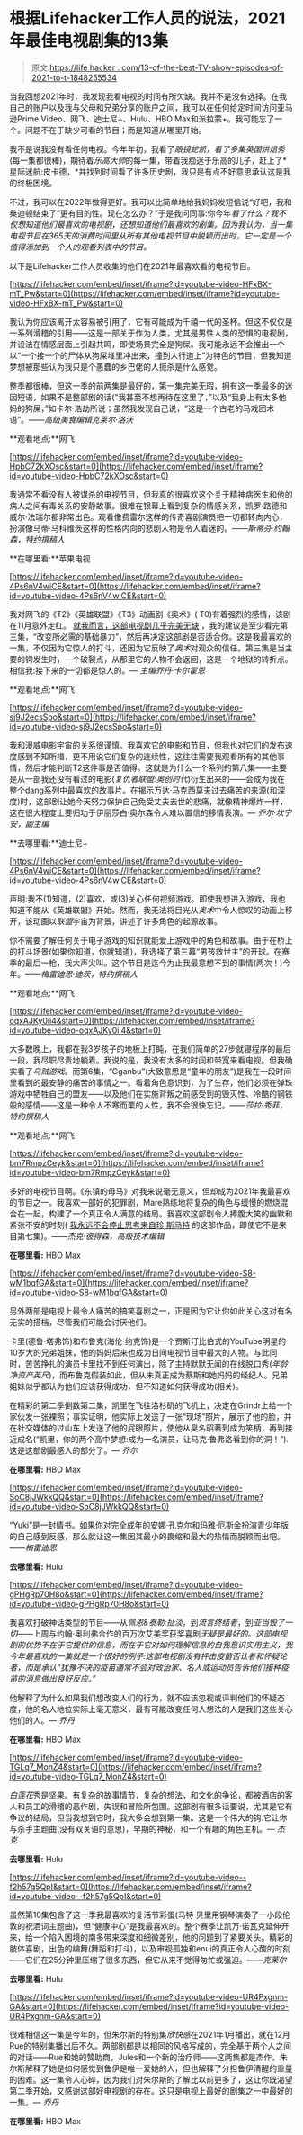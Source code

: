 # 根据Lifehacker工作人员的说法，2021年最佳电视剧集的13集

> 原文:[https://life hacker . com/13-of-the-best-TV-show-episodes-of-2021-to-t-1848255534](https://lifehacker.com/13-of-the-best-tv-show-episodes-of-2021-according-to-t-1848255534)

当我回想2021年时，我发现我看电视的时间有所欠缺。我并不是没有选择。在我自己的账户以及我与父母和兄弟分享的账户之间，我可以在任何给定时间访问亚马逊Prime Video、网飞、迪士尼+、Hulu、HBO Max和派拉蒙+。我可能忘了一个。问题不在于缺少可看的节目；而是知道从哪里开始。

我不是说我没有看任何电视。今年年初，我看了*眼镜蛇凯，*看了多集*英国烘焙秀*(每一集都很棒)，期待着*乐高大师*的每一集，带着我痴迷于乐高的儿子，赶上了*星际迷航:皮卡德，*并找到时间看了许多历史剧，我只是有点不好意思承认这是我的终极困境。

不过，我可以在2022年做得更好。我可以比简单地给我妈妈发短信说“好吧，我和桑迪顿结束了”更有目的性。现在怎么办？”于是我问同事:你今年*看了什么？我不仅想知道他们最喜欢的电视剧，还想知道他们最喜欢的剧集。因为我认为，当一集电视节目在365天的消费时间里从所有其他电视节目中脱颖而出时，它一定是一个值得添加到一个人的观看列表中的节目。*

以下是Lifehacker工作人员收集的他们在2021年最喜欢看的电视节目。

 [https://lifehacker.com/embed/inset/iframe?id=youtube-video-HFxBX-mT_Pw&start=0](https://lifehacker.com/embed/inset/iframe?id=youtube-video-HFxBX-mT_Pw&start=0) 

我认为你应该离开太容易被引用了，它有可能成为千禧一代的圣杯。但这不仅仅是一系列滑稽的引用——这是一部关于作为人类，尤其是男性人类的恐惧的电视剧，并设法在情感层面上引起共鸣，即使场景完全是狗屎。我可能永远不会推出一个以“一个接一个的尸体从狗屎堆里冲出来，撞到人行道上”为特色的节目，但我知道梦想被那些认为我只是个愚蠢的乡巴佬的人扼杀是什么感觉。

整季都很棒，但这一季的前两集是最好的，第一集完美无瑕，拥有这一季最多的迷因短语，如果不是整部剧的话(“我甚至不想再待在这里了，”以及“我身上有太多他妈的狗屎，”如卡尔·浩劫所说；虽然我发现自己说，“这是一个古老的马戏团术语”。——*高级美食编辑克莱尔·洛沃*

**观看地点:**网飞

 [https://lifehacker.com/embed/inset/iframe?id=youtube-video-HpbC72kXOsc&start=0](https://lifehacker.com/embed/inset/iframe?id=youtube-video-HpbC72kXOsc&start=0) 

我通常不看没有人被谋杀的电视节目，但我真的很喜欢这个关于精神病医生和他的病人之间有毒关系的安静故事。很难在银幕上看到复杂的情感关系，凯罗·路德和威尔·法瑞尔都非常出色。观看像费雷尔这样的传奇喜剧演员把一切都转向内心，扮演像马蒂·马科维茨这样的性格内向的悲剧人物是令人着迷的。——*斯蒂芬·约翰森，特约撰稿人*

**在哪里看:**苹果电视

 [https://lifehacker.com/embed/inset/iframe?id=youtube-video-4Ps6nV4wiCE&start=0](https://lifehacker.com/embed/inset/iframe?id=youtube-video-4Ps6nV4wiCE&start=0) 

我对网飞的《T2》《英雄联盟》《T3》动画剧《奥术》( T0)有着强烈的感情，该剧在11月意外走红。 [就我而言，这部电视剧几乎完美无缺](https://newsletters.theatlantic.com/humans-being/61bce14b44029600208e9619/perfection-exists-and-its-name-is-arcane/) ，我的建议是至少看完第三集，“改变所必需的基础暴力”，然后再决定这部剧是否适合你。这是我最喜欢的一集，不仅因为它惊人的打斗，还因为它反映了*奥术*对观众的信任。第三集是当主要的钩发生时，一个破裂点，从那里它的人物不会返回，这是一个地狱的转折点。相信我:接下来的一切都是惊人的。— *主编乔丹·卡尔霍恩*

**观看地点:**网飞

 [https://lifehacker.com/embed/inset/iframe?id=youtube-video-sj9J2ecsSpo&start=0](https://lifehacker.com/embed/inset/iframe?id=youtube-video-sj9J2ecsSpo&start=0) 

我和漫威电影宇宙的关系很谨慎。我喜欢它的电影和节目，但我也对它们的发布速度感到不知所措，更不用说它们复杂的连续性，这往往需要我观看所有的其他事情，然后才能判断T2这件事是否值得。这就是为什么一个系列的第八集——主要是从一部我还没有看过的电影(*复仇者联盟:奥创时代*)衍生出来的——会成为我在整个dang系列中最喜欢的故事片。在揭示万达·马克西莫夫过去痛苦的来源(和深度)时，这部剧让她今天努力保护自己免受丈夫去世的悲痛，就像精神爆炸一样，这在很大程度上要归功于伊丽莎白·奥尔森令人难以置信的移情表演。— *乔尔·坎宁安，副主编*

**去哪里看:**迪士尼+

 [https://lifehacker.com/embed/inset/iframe?id=youtube-video-4Ps6nV4wiCE&start=0](https://lifehacker.com/embed/inset/iframe?id=youtube-video-4Ps6nV4wiCE&start=0) 

声明:我不(1)知道，(2)喜欢，或(3)关心任何视频游戏。即使我想进入游戏，我也知道不能从《英雄联盟》开始。然而，我无法将目光从*奥术*中令人惊叹的动画上移开，该动画以*联盟*宇宙为背景，讲述了许多角色的起源故事。

你不需要了解任何关于电子游戏的知识就能爱上游戏中的角色和故事。由于在桥上的打斗场景(如果你知道，你就知道)，我选择了第三幕“男孩救世主”的开球。在赛季的最后一枪，我大声尖叫。这个节目是迄今为止我最意想不到的事情(两次！)今年。——*梅雷迪思·迪茨，特约撰稿人*

**观看地点:**网飞

 [https://lifehacker.com/embed/inset/iframe?id=youtube-video-oqxAJKy0ii4&start=0](https://lifehacker.com/embed/inset/iframe?id=youtube-video-oqxAJKy0ii4&start=0) 

大多数晚上，我都在我3岁孩子的地板上打盹，在我们简单的27步就寝程序的最后一段，我尽职尽责地躺着。我说的是，我没有太多的时间和带宽来看电视。但我确实看了*乌贼游戏*。而第6集，“Gganbu”(大致意思是“童年的朋友”)是我在一段时间里看到的最安静的痛苦的事情之一。看着角色意识到，为了生存，他们必须在弹珠游戏中牺牲自己的盟友——以及他们在实施背叛之前感受到的毁灭性、冷酷的钢铁般的感情——这是一种令人不寒而栗的人性，我不会很快忘记。——*莎拉·秀菲，特约撰稿人*

**观看地点:**网飞

 [https://lifehacker.com/embed/inset/iframe?id=youtube-video-bm7RmpzCeyk&start=0](https://lifehacker.com/embed/inset/iframe?id=youtube-video-bm7RmpzCeyk&start=0) 

多好的电视节目啊。《东镇的母马》对我来说毫无意义，但却成为2021年我最喜欢的节目之一。我喜欢一部好的犯罪剧，Mare熟练地将复杂的角色与缓慢的燃烧混合在一起，构建了一个真正令人满意的结局。我喜欢这部剧令人捧腹大笑的幽默和紧张不安的时刻( [我永远不会停止思考来自珍·斯马特](https://youtu.be/OCLHuqUIVfI?t=126) 的这部作品，即使它不是来自第七集)。——*杰克·彼得森，高级技术编辑*

**在哪里看:** HBO Max

 [https://lifehacker.com/embed/inset/iframe?id=youtube-video-S8-wM1bqfGA&start=0](https://lifehacker.com/embed/inset/iframe?id=youtube-video-S8-wM1bqfGA&start=0) 

另外两部是电视上最令人痛苦的搞笑喜剧之一，正是因为它让你如此关心这对有名无实的搭档，尽管我们可能会讨厌他们。

卡里(德鲁·塔弗饰)和布鲁克(海伦·约克饰)是一个贾斯汀比伯式的YouTube明星的10岁大的兄弟姐妹，他的妈妈后来也成为日间电视节目中最大的人物。与此同时，苦苦挣扎的演员卡里找不到任何演出，除了主持默默无闻的在线脱口秀(*年龄净资产英尺*)，而布鲁克假装如此，但从未真正成为蔡斯和她妈妈的经纪人。兄弟姐妹似乎都认为他们应该获得成功，但不知道如何获得成功(相关)。

在精彩的第二季倒数第二集，凯里在飞往洛杉矶的飞机上，决定在Grindr上给一个家伙发一张裸照；事实证明，他实际上发送了一张“现场”照片，展示了他的脸，并在社交媒体的过山车上发送了他的屁眼照片，使他从臭名昭著到成为笑柄，再到接近成名(“凯里，你的两个高中梦想:成为一名演员，让马克·鲁弗洛看到你的洞！”).这是这部剧最感人的部分了。— *乔尔*

**在哪里看:** HBO Max

 [https://lifehacker.com/embed/inset/iframe?id=youtube-video-SoC8jJWkkQQ&start=0](https://lifehacker.com/embed/inset/iframe?id=youtube-video-SoC8jJWkkQQ&start=0) 

“Yuki”是一封情书。如果你对完全成年的安娜·孔克尔和玛雅·厄斯金扮演青少年版的自己感到反感，那么就让这一集因其最小的畏缩和最大的热情而脱颖而出吧。——*梅雷迪思*

**去哪里看:** Hulu

 [https://lifehacker.com/embed/inset/iframe?id=youtube-video-gPHgRp70H8o&start=0](https://lifehacker.com/embed/inset/iframe?id=youtube-video-gPHgRp70H8o&start=0) 

我喜欢打破神话类型的节目——从*佩恩&泰勒:扯淡*，到*流言终结者*，到*亚当毁了一切*——上周与约翰·奥利弗合作的百万次艾美奖获奖喜剧*无疑是最好的。这部电视剧的优势不在于它提供的信息，而在于它对如何理解信息的自我意识实用主义，我今年最喜欢的一集就是一个很好的例子:这部电视剧没有抨击疫苗否认者和怀疑论者，而是承认“犹豫不决的疫苗通常不会对政治家、名人或运动员告诉他们接种疫苗的消息做出良好反应。”*

他解释了为什么如果我们想改变人们的行为，就不应该忽视或评判他们的怀疑态度，他的名人地位实际上毫无意义，最有可能改变任何人想法的人是我们这些关心他们的人。— *乔丹*

**在哪里看:** HBO Max

 [https://lifehacker.com/embed/inset/iframe?id=youtube-video-TGLq7_MonZ4&start=0](https://lifehacker.com/embed/inset/iframe?id=youtube-video-TGLq7_MonZ4&start=0) 

*白莲花*秀是坚果。有复杂的故事情节，复杂的想法，和文化的争论，都被酒店的客人和员工的滑稽的恶作剧，失误和冒险所包围。这部剧有很多话要说，尤其是它有争议的结局，但当我想到它时，我大多会想到第一集。这是一个伟大的钩:它让你与杀手主题曲(没有双关语的意思)，早期的神秘，和一个有趣的角色主机。— *杰克*

**去哪里看:** Hulu

 [https://lifehacker.com/embed/inset/iframe?id=youtube-video--f2h57g5QpI&start=0](https://lifehacker.com/embed/inset/iframe?id=youtube-video--f2h57g5QpI&start=0) 

虽然第10集包含了这一季我最喜欢的复活节彩蛋(马特·贝里用钢琴演奏了一小段伦敦的祝酒词主题曲)，但“健康中心”是我最喜欢的。整个赛季让凯万·诺瓦克延伸开来，给一个陷入困境的南多带来深度和细微差别，他的问题到了紧要关头。精彩的肢体喜剧，出色的编舞(舞蹈和打斗)，以及审视孤独和enui的真正令人心酸的时刻——它们在25分钟里压缩了很多东西，但它从来不觉得匆忙或强迫。——*克莱尔*

**去哪里看:** Hulu

 [https://lifehacker.com/embed/inset/iframe?id=youtube-video-UR4Pxgnm-GA&start=0](https://lifehacker.com/embed/inset/iframe?id=youtube-video-UR4Pxgnm-GA&start=0) 

很难相信这一集是今年的，但朱尔斯的特别集*欣快感*在2021年1月播出，就在12月Rue的特别集播出后不久。两部剧都是以相同的风格写成的，完全基于两个人之间的对话——Rue和她的赞助商，Jules和一个新的治疗师——这两集都是杰作。朱尔斯解释了她是如何感觉到鲁伊是唯一爱她的人，但也解释了分担鲁伊清醒的重量的困难。这一集令人心碎，因为我们对朱尔斯的了解比以前更多了，这让你既渴望第二季开始，又感谢这部好电视剧的存在。这只是电视上最好的剧集之一中最好的一集。— *乔丹*

**在哪里看:** HBO Max